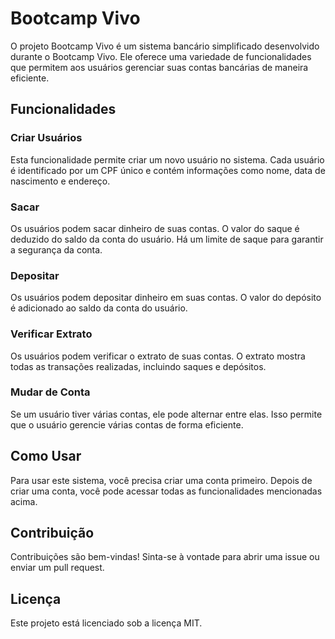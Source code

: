 # Bootcamp Vivo

O projeto Bootcamp Vivo é um sistema bancário simplificado desenvolvido durante o Bootcamp Vivo. Ele oferece uma variedade de funcionalidades que permitem aos usuários gerenciar suas contas bancárias de maneira eficiente.

## Funcionalidades

### Criar Usuários

Esta funcionalidade permite criar um novo usuário no sistema. Cada usuário é identificado por um CPF único e contém informações como nome, data de nascimento e endereço.

### Sacar

Os usuários podem sacar dinheiro de suas contas. O valor do saque é deduzido do saldo da conta do usuário. Há um limite de saque para garantir a segurança da conta.

### Depositar

Os usuários podem depositar dinheiro em suas contas. O valor do depósito é adicionado ao saldo da conta do usuário.

### Verificar Extrato

Os usuários podem verificar o extrato de suas contas. O extrato mostra todas as transações realizadas, incluindo saques e depósitos.

### Mudar de Conta

Se um usuário tiver várias contas, ele pode alternar entre elas. Isso permite que o usuário gerencie várias contas de forma eficiente.

## Como Usar

Para usar este sistema, você precisa criar uma conta primeiro. Depois de criar uma conta, você pode acessar todas as funcionalidades mencionadas acima.

## Contribuição

Contribuições são bem-vindas! Sinta-se à vontade para abrir uma issue ou enviar um pull request.

## Licença

Este projeto está licenciado sob a licença MIT.
